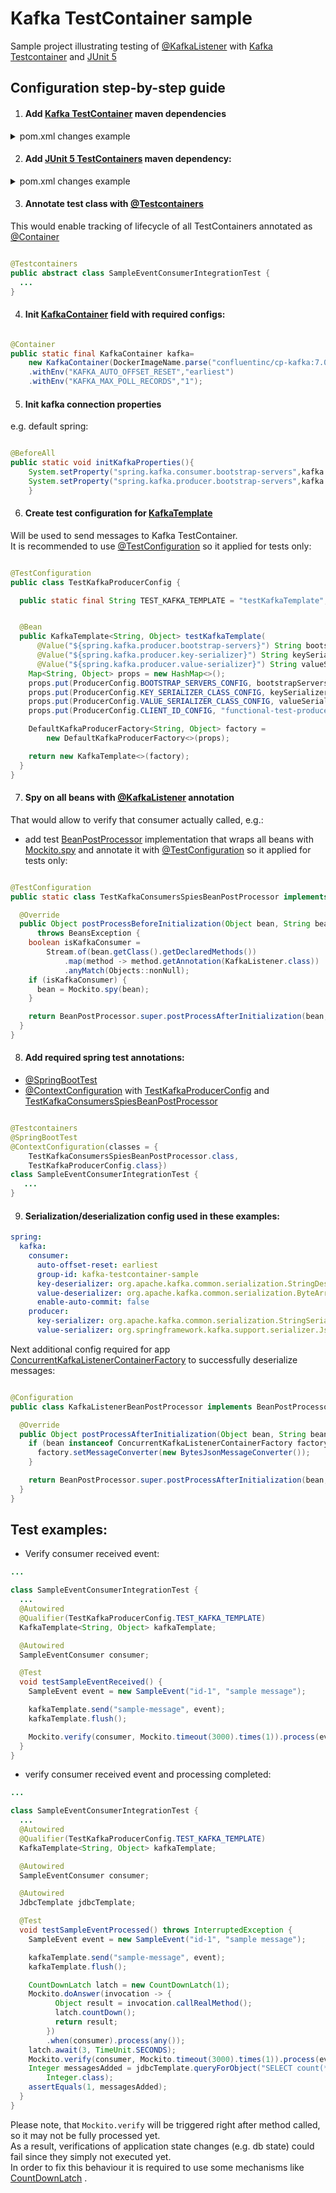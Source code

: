 # Kafka TestContainer sample

Sample project illustrating testing
of [@KafkaListener](https://docs.spring.io/spring-kafka/docs/current/api/org/springframework/kafka/annotation/KafkaListener.html)
with [Kafka Testcontainer](https://www.testcontainers.org/modules/kafka/)
and [JUnit 5](https://junit.org/junit5/)

## Configuration step-by-step guide

1. #### Add [Kafka TestContainer](https://www.testcontainers.org/modules/kafka/) maven dependencies

<details>
  <summary>pom.xml changes example</summary>

```xml

<dependencies>
  ...
  <dependency>
    <groupId>org.testcontainers</groupId>
    <artifactId>kafka</artifactId>
    <scope>test</scope>
  </dependency>
  ...
</dependencies>
  ...
<dependencyManagement>
...
<dependencies>
  ...
  <dependency>
    <groupId>org.testcontainers</groupId>
    <artifactId>testcontainers-bom</artifactId>
    <version>${testcontainers.version}</version>
    <type>pom</type>
    <scope>import</scope>
  </dependency>
  ...
</dependencies>
...
</dependencyManagement>
```

</details>

2. #### Add [JUnit 5 TestContainers](https://www.testcontainers.org/test_framework_integration/junit_5/) maven dependency:

<details>
  <summary>pom.xml changes example</summary>

```xml

<dependencies>
  ...
  <dependency>
    <groupId>org.testcontainers</groupId>
    <artifactId>junit-jupiter</artifactId>
    <scope>test</scope>
  </dependency>
  ...
</dependencies>
```

</details>

3. #### Annotate test class with [@Testcontainers](https://javadoc.io/doc/org.testcontainers/junit-jupiter/latest/org/testcontainers/junit/jupiter/Testcontainers.html)

This would enable tracking of lifecycle of all TestContainers annotated
as [@Container](https://javadoc.io/doc/org.testcontainers/junit-jupiter/latest/org/testcontainers/junit/jupiter/Container.html)

```java

@Testcontainers
public abstract class SampleEventConsumerIntegrationTest {
  ...
}
```

4. #### Init [KafkaContainer](https://www.javadoc.io/doc/org.testcontainers/kafka/latest/org/testcontainers/containers/KafkaContainer.html) field with required configs:

```java

@Container
public static final KafkaContainer kafka=
    new KafkaContainer(DockerImageName.parse("confluentinc/cp-kafka:7.0.1"))
    .withEnv("KAFKA_AUTO_OFFSET_RESET","earliest")
    .withEnv("KAFKA_MAX_POLL_RECORDS","1");
```

5. #### Init kafka connection properties

e.g. default spring:

```java

@BeforeAll
public static void initKafkaProperties(){
    System.setProperty("spring.kafka.consumer.bootstrap-servers",kafka.getBootstrapServers());
    System.setProperty("spring.kafka.producer.bootstrap-servers",kafka.getBootstrapServers());
    }
```

6. #### Create test configuration for [KafkaTemplate](https://docs.spring.io/spring-kafka/api/org/springframework/kafka/core/KafkaTemplate.html)

Will be used to send messages to Kafka TestContainer.\
It is recommended to
use [@TestConfiguration](https://docs.spring.io/spring-boot/docs/current/api/org/springframework/boot/test/context/TestConfiguration.html)
so it applied for tests only:

```java

@TestConfiguration
public class TestKafkaProducerConfig {

  public static final String TEST_KAFKA_TEMPLATE = "testKafkaTemplate";


  @Bean
  public KafkaTemplate<String, Object> testKafkaTemplate(
      @Value("${spring.kafka.producer.bootstrap-servers}") String bootstrapServers,
      @Value("${spring.kafka.producer.key-serializer}") String keySerializer,
      @Value("${spring.kafka.producer.value-serializer}") String valueSerializer) {
    Map<String, Object> props = new HashMap<>();
    props.put(ProducerConfig.BOOTSTRAP_SERVERS_CONFIG, bootstrapServers);
    props.put(ProducerConfig.KEY_SERIALIZER_CLASS_CONFIG, keySerializer);
    props.put(ProducerConfig.VALUE_SERIALIZER_CLASS_CONFIG, valueSerializer);
    props.put(ProducerConfig.CLIENT_ID_CONFIG, "functional-test-producer");

    DefaultKafkaProducerFactory<String, Object> factory =
        new DefaultKafkaProducerFactory<>(props);

    return new KafkaTemplate<>(factory);
  }
}
```

7. #### Spy on all beans with [@KafkaListener](https://docs.spring.io/spring-kafka/docs/current/api/org/springframework/kafka/annotation/KafkaListener.html) annotation

That would allow to verify that consumer actually called, e.g.:

- add test
  [BeanPostProcessor](https://docs.spring.io/spring-framework/docs/current/javadoc-api/org/springframework/beans/factory/config/BeanPostProcessor.html)
  implementation that wraps all beans with
  [Mockito.spy](https://javadoc.io/doc/org.mockito/mockito-core/latest/org/mockito/Spy.html)
  and annotate it with
  [@TestConfiguration](https://docs.spring.io/spring-boot/docs/current/api/org/springframework/boot/test/context/TestConfiguration.html)
  so it applied for tests only:

```java

@TestConfiguration
public static class TestKafkaConsumersSpiesBeanPostProcessor implements BeanPostProcessor {

  @Override
  public Object postProcessBeforeInitialization(Object bean, String beanName)
      throws BeansException {
    boolean isKafkaConsumer =
        Stream.of(bean.getClass().getDeclaredMethods())
            .map(method -> method.getAnnotation(KafkaListener.class))
            .anyMatch(Objects::nonNull);
    if (isKafkaConsumer) {
      bean = Mockito.spy(bean);
    }

    return BeanPostProcessor.super.postProcessAfterInitialization(bean, beanName);
  }
}
```

8. #### Add required spring test annotations:

- [@SpringBootTest](https://docs.spring.io/spring-boot/docs/current/api/org/springframework/boot/test/context/SpringBootTest.html)
- [@ContextConfiguration](https://docs.spring.io/spring-framework/docs/current/javadoc-api/org/springframework/test/context/ContextConfiguration.html)
  with [TestKafkaProducerConfig](#create-test-configuration-for-kafkatemplatehttpsdocsspringiospring-kafkaapiorgspringframeworkkafkacorekafkatemplatehtml)
  and [TestKafkaConsumersSpiesBeanPostProcessor](#spy-on-all-beans-with-kafkalistenerhttpsdocsspringiospring-kafkadocscurrentapiorgspringframeworkkafkaannotationkafkalistenerhtml-annotation)

```java

@Testcontainers
@SpringBootTest
@ContextConfiguration(classes = {
    TestKafkaConsumersSpiesBeanPostProcessor.class,
    TestKafkaProducerConfig.class})
class SampleEventConsumerIntegrationTest {
   ...
}
```

9. #### Serialization/deserialization config used in these examples:

```yaml
spring:
  kafka:
    consumer:
      auto-offset-reset: earliest
      group-id: kafka-testcontainer-sample
      key-deserializer: org.apache.kafka.common.serialization.StringDeserializer
      value-deserializer: org.apache.kafka.common.serialization.ByteArrayDeserializer
      enable-auto-commit: false
    producer:
      key-serializer: org.apache.kafka.common.serialization.StringSerializer
      value-serializer: org.springframework.kafka.support.serializer.JsonSerializer
```

Next additional config required for app
[ConcurrentKafkaListenerContainerFactory](https://docs.spring.io/spring-kafka/api/org/springframework/kafka/config/ConcurrentKafkaListenerContainerFactory.html)
to successfully deserialize messages:

```java

@Configuration
public class KafkaListenerBeanPostProcessor implements BeanPostProcessor {

  @Override
  public Object postProcessAfterInitialization(Object bean, String beanName) throws BeansException {
    if (bean instanceof ConcurrentKafkaListenerContainerFactory factory) {
      factory.setMessageConverter(new BytesJsonMessageConverter());
    }

    return BeanPostProcessor.super.postProcessAfterInitialization(bean, beanName);
  }
}
```

## Test examples:

- Verify consumer received event:

```java
...

class SampleEventConsumerIntegrationTest {
  ...
  @Autowired
  @Qualifier(TestKafkaProducerConfig.TEST_KAFKA_TEMPLATE)
  KafkaTemplate<String, Object> kafkaTemplate;

  @Autowired
  SampleEventConsumer consumer;

  @Test
  void testSampleEventReceived() {
    SampleEvent event = new SampleEvent("id-1", "sample message");

    kafkaTemplate.send("sample-message", event);
    kafkaTemplate.flush();

    Mockito.verify(consumer, Mockito.timeout(3000).times(1)).process(event);
  }
}
```

- verify consumer received event and processing completed:

```java
...

class SampleEventConsumerIntegrationTest {
  ...
  @Autowired
  @Qualifier(TestKafkaProducerConfig.TEST_KAFKA_TEMPLATE)
  KafkaTemplate<String, Object> kafkaTemplate;

  @Autowired
  SampleEventConsumer consumer;

  @Autowired
  JdbcTemplate jdbcTemplate;

  @Test
  void testSampleEventProcessed() throws InterruptedException {
    SampleEvent event = new SampleEvent("id-1", "sample message");

    kafkaTemplate.send("sample-message", event);
    kafkaTemplate.flush();

    CountDownLatch latch = new CountDownLatch(1);
    Mockito.doAnswer(invocation -> {
          Object result = invocation.callRealMethod();
          latch.countDown();
          return result;
        })
        .when(consumer).process(any());
    latch.await(3, TimeUnit.SECONDS);
    Mockito.verify(consumer, Mockito.timeout(3000).times(1)).process(event);
    Integer messagesAdded = jdbcTemplate.queryForObject("SELECT count(*) FROM sample_message",
        Integer.class);
    assertEquals(1, messagesAdded);
  }
}
```

Please note, that `Mockito.verify` will be triggered right after method called, so it may not be
fully processed yet.\
As a result, verifications of application state changes (e.g. db state) could fail since they simply
not executed yet.\
In order to fix this behaviour it is required to use some mechanisms like
[CountDownLatch](https://docs.oracle.com/javase/7/docs/api/java/util/concurrent/CountDownLatch.html)
.


